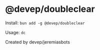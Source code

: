 # @devep/doubleclear

Install:
`bun add -g @devep/doubleclear`

Usage:
`dc`

Created by devep/jeremiasbots
